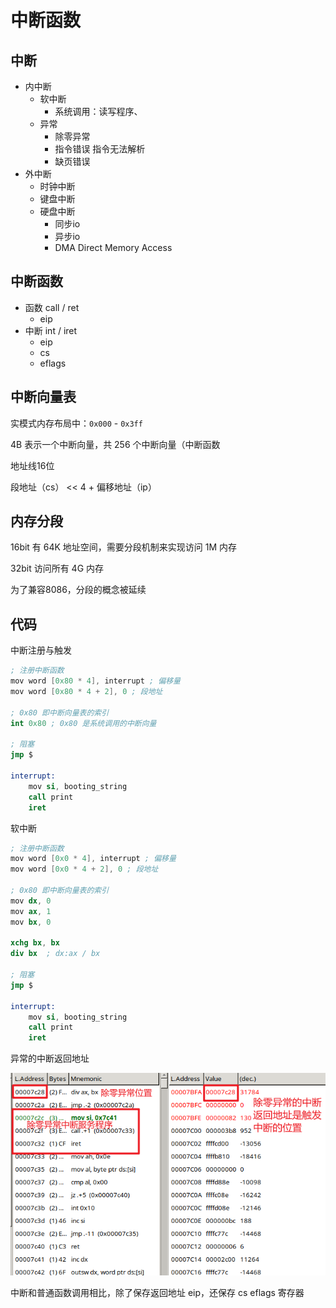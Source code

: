 # 中断函数

## 中断
- 内中断
    - 软中断
        - 系统调用：读写程序、
    - 异常
        - 除零异常
        - 指令错误 指令无法解析
        - 缺页错误
- 外中断
    - 时钟中断
    - 键盘中断
    - 硬盘中断
        - 同步io
        - 异步io
        - DMA Direct Memory Access


## 中断函数

* 函数 call / ret
    - eip
* 中断 int / iret
    - eip
    - cs
    - eflags

## 中断向量表

实模式内存布局中：`0x000` - `0x3ff`

4B 表示一个中断向量，共 256 个中断向量（中断函数

地址线16位

段地址（cs） << 4 + 偏移地址（ip）

## 内存分段

16bit 有 64K 地址空间，需要分段机制来实现访问 1M 内存

32bit 访问所有 4G 内存

为了兼容8086，分段的概念被延续

## 代码

中断注册与触发

```s
; 注册中断函数
mov word [0x80 * 4], interrupt ; 偏移量
mov word [0x80 * 4 + 2], 0 ; 段地址

; 0x80 即中断向量表的索引
int 0x80 ; 0x80 是系统调用的中断向量

; 阻塞
jmp $

interrupt:
    mov si, booting_string
    call print
    iret
```

软中断

```s
; 注册中断函数
mov word [0x0 * 4], interrupt ; 偏移量
mov word [0x0 * 4 + 2], 0 ; 段地址

; 0x80 即中断向量表的索引
mov dx, 0
mov ax, 1
mov bx, 0

xchg bx, bx
div bx  ; dx:ax / bx

; 阻塞
jmp $

interrupt:
    mov si, booting_string
    call print
    iret
```

异常的中断返回地址

![image](images/Snipaste_2024-04-01_11-41-59.png)


中断和普通函数调用相比，除了保存返回地址 eip，还保存 cs eflags 寄存器